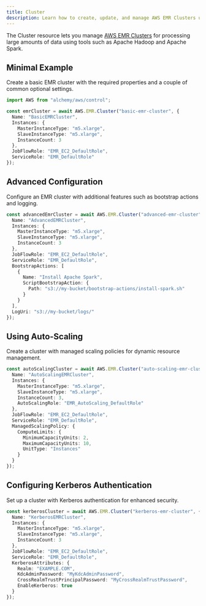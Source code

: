 ```yaml
---
title: Cluster
description: Learn how to create, update, and manage AWS EMR Clusters using Alchemy Cloud Control.
---
```


The Cluster resource lets you manage [AWS EMR Clusters](https://docs.aws.amazon.com/emr/latest/userguide/) for processing large amounts of data using tools such as Apache Hadoop and Apache Spark.

## Minimal Example

Create a basic EMR cluster with the required properties and a couple of common optional settings.

```ts
import AWS from "alchemy/aws/control";

const emrCluster = await AWS.EMR.Cluster("basic-emr-cluster", {
  Name: "BasicEMRCluster",
  Instances: {
    MasterInstanceType: "m5.xlarge",
    SlaveInstanceType: "m5.xlarge",
    InstanceCount: 3
  },
  JobFlowRole: "EMR_EC2_DefaultRole",
  ServiceRole: "EMR_DefaultRole"
});
```

## Advanced Configuration

Configure an EMR cluster with additional features such as bootstrap actions and logging.

```ts
const advancedEmrCluster = await AWS.EMR.Cluster("advanced-emr-cluster", {
  Name: "AdvancedEMRCluster",
  Instances: {
    MasterInstanceType: "m5.xlarge",
    SlaveInstanceType: "m5.xlarge",
    InstanceCount: 3
  },
  JobFlowRole: "EMR_EC2_DefaultRole",
  ServiceRole: "EMR_DefaultRole",
  BootstrapActions: [
    {
      Name: "Install Apache Spark",
      ScriptBootstrapAction: {
        Path: "s3://my-bucket/bootstrap-actions/install-spark.sh"
      }
    }
  ],
  LogUri: "s3://my-bucket/logs/"
});
```

## Using Auto-Scaling

Create a cluster with managed scaling policies for dynamic resource management.

```ts
const autoScalingCluster = await AWS.EMR.Cluster("auto-scaling-emr-cluster", {
  Name: "AutoScalingEMRCluster",
  Instances: {
    MasterInstanceType: "m5.xlarge",
    SlaveInstanceType: "m5.xlarge",
    InstanceCount: 3,
    AutoScalingRole: "EMR_AutoScaling_DefaultRole"
  },
  JobFlowRole: "EMR_EC2_DefaultRole",
  ServiceRole: "EMR_DefaultRole",
  ManagedScalingPolicy: {
    ComputeLimits: {
      MinimumCapacityUnits: 2,
      MaximumCapacityUnits: 10,
      UnitType: "Instances"
    }
  }
});
```

## Configuring Kerberos Authentication

Set up a cluster with Kerberos authentication for enhanced security.

```ts
const kerberosCluster = await AWS.EMR.Cluster("kerberos-emr-cluster", {
  Name: "KerberosEMRCluster",
  Instances: {
    MasterInstanceType: "m5.xlarge",
    SlaveInstanceType: "m5.xlarge",
    InstanceCount: 3
  },
  JobFlowRole: "EMR_EC2_DefaultRole",
  ServiceRole: "EMR_DefaultRole",
  KerberosAttributes: {
    Realm: "EXAMPLE.COM",
    KdcAdminPassword: "MyKdcAdminPassword",
    CrossRealmTrustPrincipalPassword: "MyCrossRealmTrustPassword",
    EnableKerberos: true
  }
});
```